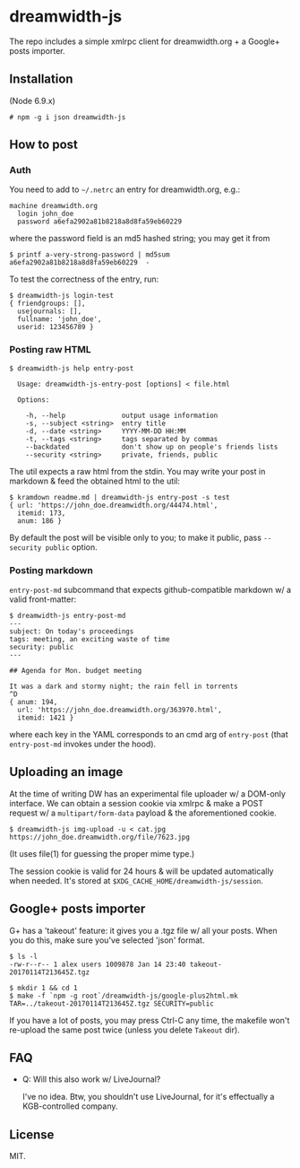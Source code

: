 # dreamwidth-js

The repo includes a simple xmlrpc client for dreamwidth.org + a
Google+ posts importer.

## Installation

(Node 6.9.x)

~~~
# npm -g i json dreamwidth-js
~~~

## How to post

### Auth

You need to add to `~/.netrc` an entry for dreamwidth.org, e.g.:

~~~
machine dreamwidth.org
  login john_doe
  password a6efa2902a81b8218a8d8fa59eb60229
~~~
where the password field is an md5 hashed string; you may get it from

~~~
$ printf a-very-strong-password | md5sum
a6efa2902a81b8218a8d8fa59eb60229  -
~~~

To test the correctness of the entry, run:

~~~
$ dreamwidth-js login-test
{ friendgroups: [],
  usejournals: [],
  fullname: 'john_doe',
  userid: 123456789 }
~~~

### Posting raw HTML

~~~
$ dreamwidth-js help entry-post

  Usage: dreamwidth-js-entry-post [options] < file.html

  Options:

    -h, --help              output usage information
    -s, --subject <string>  entry title
    -d, --date <string>     YYYY-MM-DD HH:MM
    -t, --tags <string>     tags separated by commas
    --backdated             don't show up on people's friends lists
    --security <string>     private, friends, public
~~~

The util expects a raw html from the stdin. You may write your post in
markdown & feed the obtained html to the util:

~~~
$ kramdown readme.md | dreamwidth-js entry-post -s test
{ url: 'https://john_doe.dreamwidth.org/44474.html',
  itemid: 173,
  anum: 186 }
~~~

By default the post will be visible only to you; to make it public,
pass `--security public` option.

### Posting markdown

`entry-post-md` subcommand that expects github-compatible markdown w/
a valid front-matter:

~~~
$ dreamwidth-js entry-post-md
---
subject: On today's proceedings
tags: meeting, an exciting waste of time
security: public
---

## Agenda for Mon. budget meeting

It was a dark and stormy night; the rain fell in torrents
^D
{ anum: 194,
  url: 'https://john_doe.dreamwidth.org/363970.html',
  itemid: 1421 }
~~~

where each key in the YAML corresponds to an cmd arg of `entry-post`
(that `entry-post-md` invokes under the hood).


## Uploading an image

At the time of writing DW has an experimental file uploader w/ a
DOM-only interface. We can obtain a session cookie via xmlrpc & make a
POST request w/ a `multipart/form-data` payload & the aforementioned
cookie.

~~~
$ dreamwidth-js img-upload -u < cat.jpg
https://john_doe.dreamwidth.org/file/7623.jpg
~~~

(It uses file(1) for guessing the proper mime type.)

The session cookie is valid for 24 hours & will be updated
automatically when needed. It's stored at
`$XDG_CACHE_HOME/dreamwidth-js/session`.


## Google+ posts importer

G+ has a 'takeout' feature: it gives you a .tgz file w/ all your
posts. When you do this, make sure you've selected 'json' format.

~~~
$ ls -l
-rw-r--r-- 1 alex users 1009878 Jan 14 23:40 takeout-20170114T213645Z.tgz

$ mkdir 1 && cd 1
$ make -f `npm -g root`/dreamwidth-js/google-plus2html.mk TAR=../takeout-20170114T213645Z.tgz SECURITY=public
~~~

If you have a lot of posts, you may press Ctrl-C any time, the
makefile won't re-upload the same post twice (unless you delete
`Takeout` dir).


## FAQ

* Q: Will this also work w/ LiveJournal?

	I've no idea. Btw, you shouldn't use LiveJournal, for it's
	effectually a KGB-controlled company.


## License

MIT.
